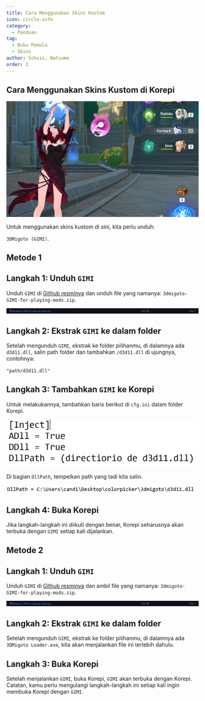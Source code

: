 ```yaml
---
title: Cara Menggunakan Skins Kustom
icon: circle-info
category:
  - Panduan
tag:
  - Buku Pemula
  - Skins
author: Schvis, Natsume
order: 3
---
```


## Cara Menggunakan Skins Kustom di Korepi

![](../../.vuepress/images/example.png)

Untuk menggunakan skins kustom di sini, kita perlu unduh:

`3DMigoto (GIMI)`.
## Metode 1
## Langkah 1: Unduh `GIMI`

Unduh `GIMI` di [Github resminya](https://github.com/SilentNightSound/GI-Model-Importer/releases/tag/v7.0) dan unduh file yang namanya: `3dmigoto-GIMI-for-playing-mods.zip`.

![](../../.vuepress/images/3dm-1.png)

## Langkah 2: Ekstrak `GIMI` ke dalam folder

Setelah mengunduh `GIMI`, ekstrak ke folder pilihanmu, di dalamnya ada `d3d11.dll`, salin path folder dan tambahkan `/d3d11.dll` di ujungnya, contohnya:

`"path/d3d11.dll"`

## Langkah 3: Tambahkan `GIMI` ke Korepi

Untuk melakukannya, tambahkan baris berikut di `cfg.ini` dalam folder Korepi.

![](../../.vuepress/images/3dm-2.png)

Di bagian `DllPath`, tempelkan path yang tadi kita salin.

![](../../.vuepress/images/3dm-3.png)

## Langkah 4: Buka Korepi

Jika langkah-langkah ini diikuti dengan benar, Korepi seharusnya akan terbuka dengan `GIMI` setiap kali dijalankan.

## Metode 2
## Langkah 1: Unduh `GIMI`

Unduh `GIMI` di [Github resminya](https://github.com/SilentNightSound/GI-Model-Importer/releases/tag/v7.0) dan ambil file yang namanya: `3dmigoto-GIMI-for-playing-mods.zip`.

![](../../.vuepress/images/3dm-1.png)

## Langkah 2: Ekstrak `GIMI` ke dalam folder

Setelah mengunduh `GIMI`, ekstrak ke folder pilihanmu, di dalamnya ada `3DMigoto Loader.exe`, kita akan menjalankan file ini terlebih dahulu.

## Langkah 3: Buka Korepi

Setelah menjalankan `GIMI`, buka Korepi, `GIMI` akan terbuka dengan Korepi. Catatan, kamu perlu mengulangi langkah-langkah ini setiap kali ingin membuka Korepi dengan `GIMI`.
